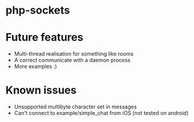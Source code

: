 # php-sockets

# Future features
<ul>
<li>Multi-thread realisation for something like rooms</li>
<li>A correct communicate with a daemon process</li>
<li>More examples :)</li>
</ul>

# Known issues
<ul>
<li>Unsupported multibyte character set in messages</li>
<li>Can't connect to example/simple_chat from iOS (not tested on android)</li>
</ul>
